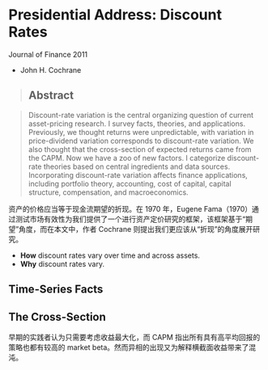 # Presidential Address: Discount Rates
Journal of Finance 2011

- John H. Cochrane

> ## Abstract

> Discount-rate variation is the central organizing question of current asset-pricing research. I survey facts, theories, and applications. Previously, we thought returns were unpredictable, with variation in price-dividend variation corresponds to discount-rate variation. We also thought that the cross-section of expected returns came from the CAPM. Now we have a zoo of new factors. I categorize discount-rate theories based on central ingredients and data sources. Incorporating discount-rate variation affects finance applications, including portfolio theory, accounting, cost of capital, capital structure, compensation, and macroeconomics.

资产的价格应当等于现金流期望的折现。在 1970 年，Eugene Fama（1970）通过测试市场有效性为我们提供了一个进行资产定价研究的框架，该框架基于“期望”角度，而在本文中，作者 Cochrane 则提出我们更应该从“折现”的角度展开研究。

- **How** discount rates vary over time and across assets.
- **Why** discount rates vary.

## Time-Series Facts

## The Cross-Section

早期的实践者认为只需要考虑收益最大化，而 CAPM 指出所有具有高平均回报的策略也都有较高的 market beta。然而异相的出现又为解释横截面收益带来了混沌。